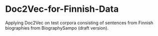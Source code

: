 # Doc2Vec-for-Finnish-Data

Applying Doc2Vec on test corpora consisting of sentences from Finnish biographies from BiographySampo (draft version).

